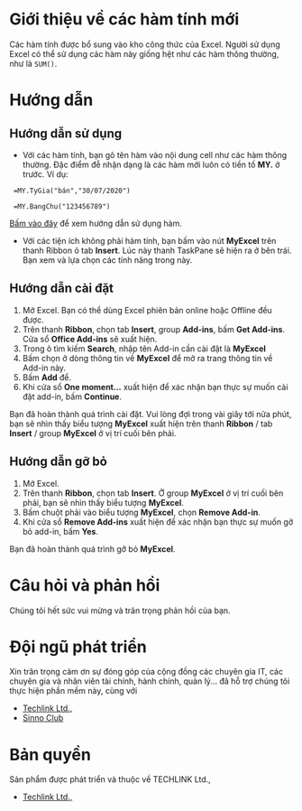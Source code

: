 # Giới thiệu về các hàm tính mới

Các hàm tính được bổ sung vào kho công thức của Excel. Người sử dụng Excel có thể sử dụng các hàm này giống hệt như các hàm thông thường, như là `SUM()`.  


# Hướng dẫn 

## Hướng dẫn sử dụng
* Với các hàm tính, bạn gõ tên hàm vào nội dung cell như các hàm thông thường. Đặc điểm đễ nhận dạng là các hàm mới luôn có tiền tố **MY.** ở trước. Ví dụ: 
```
 =MY.TyGia("bán","30/07/2020")
```
```
 =MY.BangChu("123456789")
```
  [Bấm vào đây](./global.html) để xem hướng dẫn sử dụng hàm.

* Với các tiện ích không phải hàm tính, bạn bấm vào nút **MyExcel** trên thanh Ribbon ỏ tab **Insert**. Lúc này thanh TaskPane sẽ hiện ra ở bên trái. Bạn xem và lựa chọn các tính năng trong này. 


## Hướng dẫn cài đặt 

1. Mở Excel. Bạn có thể dùng Excel phiên bản online hoặc Offline đều được.
2. Trên thanh **Ribbon**, chọn tab **Insert**, group **Add-ins**, bấm **Get Add-ins**.
   Cửa sổ **Office Add-ins** sẽ xuất hiện.
3. Trong ô tìm kiếm **Search**, nhập tên Add-in cần cài đặt là **MyExcel**
4. Bấm chọn ở dòng thông tin về **MyExcel** để mở ra trang thông tin về Add-in này.
5. Bấm **Add** để.
6. Khi cửa sổ **One moment...** xuất hiện để xác nhận bạn thực sự muốn cài đặt add-in, bấm **Continue**.

Bạn đã hoàn thành quá trình cài đặt. 
Vui lòng đợi trong vài giây tới nửa phút, bạn sẽ nhìn thấy biểu tượng **MyExcel** xuất hiện trên thanh **Ribbon** / tab **Insert** / group **MyExcel** ở vị trí cuối bên phải.

## Hướng dẫn gỡ bỏ 
1. Mở Excel. 
2. Trên thanh **Ribbon**, chọn tab **Insert**. Ở group **MyExcel** ở vị trí cuối bên phải, bạn sẽ nhìn thấy biểu tượng **MyExcel**. 
3. Bấm chuột phải vào biểu tượng **MyExcel**, chọn **Remove Add-in**.
4. Khi cửa sổ **Remove Add-ins** xuất hiện để xác nhận bạn thực sự muốn gỡ bỏ add-in, bấm **Yes**.

Bạn đã hoàn thành quá trình gỡ bỏ **MyExcel**.

# Câu hỏi và phản hồi

Chúng tôi hết sức vui mừng và trân trọng phản hồi của bạn. 

# Đội ngũ phát triển

Xin trân trọng cảm ơn sự đóng góp của cộng đồng các chuyên gia IT, các chuyên gia và nhân viên tài chính, hành chính, quản lý... đã hỗ trợ chúng tôi thực hiện phần mềm này, cùng với
* [Techlink Ltd.,](http://techlinkvn.com/)
* [Sinno Club](https://users.soict.hust.edu.vn/sinno)

# Bản quyền

Sản phẩm được phát triển và thuộc về TECHLINK Ltd.,
* [Techlink Ltd.,](http://techlinkvn.com/)
